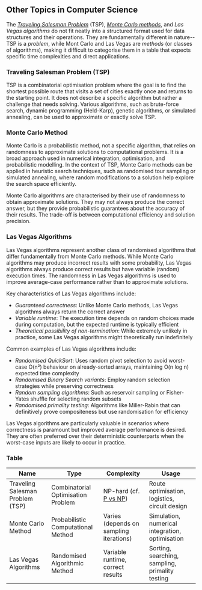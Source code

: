 
## Other Topics in Computer Science

The *[Traveling Salesman Problem](./salesman/)* (TSP), *[Monte Carlo methods](./monte/)*, and
*Las Vegas algorithms* do not fit neatly into a structured format used for data structures and
their operations. They are fundamentally different in nature--TSP is a *problem*, while Mont
 Carlo and Las Vegas are *methods* (or classes of algorithms), making it difficult to categorise
 them in a table that expects specific time complexities and direct applications.


### Traveling Salesman Problem (TSP)

TSP is a combinatorial optimisation problem where the goal is to find the shortest possible route
that visits a set of cities exactly once and returns to the starting point. It does not describe
a specific algorithm but rather a challenge that needs solving. Various algorithms, such as
brute-force search, dynamic programming (Held-Karp), genetic algorithms, or simulated annealing,
can be used to approximate or exactly solve TSP.


### Monte Carlo Method

Monte Carlo is a probabilistic method, not a specific algorithm, that relies on randomness to
approximate solutions to computational problems. It is a broad approach used in numerical integration,
optimisation, and probabilistic modelling. In the context of TSP, Monte Carlo methods can be applied
in heuristic search techniques, such as randomised tour sampling or simulated annealing, where
random modifications to a solution help explore the search space efficiently.

Monte Carlo algorithms are characterised by their use of randomness to obtain approximate solutions.
They may not always produce the correct answer, but they provide probabilistic guarantees about the
accuracy of their results. The trade-off is between computational efficiency and solution precision.


### Las Vegas Algorithms

Las Vegas algorithms represent another class of randomised algorithms that differ fundamentally from
Monte Carlo methods. While Monte Carlo algorithms may produce incorrect results with some probability,
Las Vegas algorithms always produce correct results but have variable (random) execution times. The
randomness in Las Vegas algorithms is used to improve average-case performance rather than to approximate
solutions.

Key characteristics of Las Vegas algorithms include:

- *Guaranteed correctness*: Unlike Monte Carlo methods, Las Vegas algorithms always return the correct answer
- *Variable runtime*: The execution time depends on random choices made during computation, but the expected
  runtime is typically efficient  
- *Theoretical possibility of non-termination*: While extremely unlikely in practice, some Las Vegas algorithms
  might theoretically run indefinitely

Common examples of Las Vegas algorithms include:

- *Randomised QuickSort*: Uses random pivot selection to avoid worst-case O(n²) behaviour on already-sorted arrays,
  maintaining O(n log n) expected time complexity
- *Randomised Binary Search variants*: Employ random selection strategies while preserving correctness
- *Random sampling algorithms*: Such as reservoir sampling or Fisher-Yates shuffle for selecting random subsets
- *Randomised primality testing*: Algorithms like Miller-Rabin that can definitively prove compositeness but use
  randomisation for efficiency

Las Vegas algorithms are particularly valuable in scenarios where correctness is paramount but improved average
performance is desired. They are often preferred over their deterministic counterparts when the worst-case inputs
are likely to occur in practice.


### Table

| Name  | Type   | Complexity    | Usage  |
|-------|--------|---------------|---------|
| Traveling Salesman Problem (TSP) | Combinatorial Optimisation Problem | NP-hard (cf. [P vs NP](./../limits/PvsNP.md)) | Route optimisation, logistics, circuit design |
| Monte Carlo Method | Probabilistic Computational Method | Varies (depends on sampling iterations) | Simulation, numerical integration, optimisation |
| Las Vegas Algorithms | Randomised Algorithmic Method | Variable runtime, correct results | Sorting, searching, sampling, primality testing |
